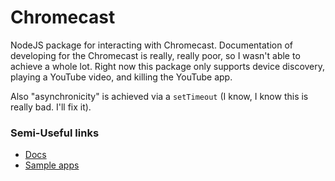 # Chromecast

NodeJS package for interacting with Chromecast. Documentation of developing for the Chromecast is really, really poor, so I wasn't able to achieve a whole lot. Right now this package only supports device discovery, playing a YouTube video, and killing the YouTube app.

Also "asynchronicity" is achieved via a `setTimeout` (I know, I know this is really bad. I'll fix it).

### Semi-Useful links
- [Docs](https://developers.google.com/cast/)
- [Sample apps](https://github.com/googlecast)
